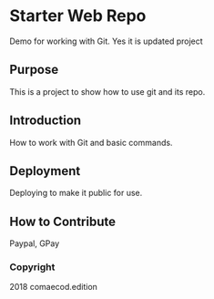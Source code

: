 # Starter Web Repo

Demo for working with Git. Yes it is updated project 

## Purpose

This is a project to show how to use git and its repo.

## Introduction

How to work with Git and basic commands.

## Deployment

Deploying to make it public for use.

## How to Contribute

Paypal, GPay

### Copyright

2018 comaecod.edition
